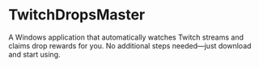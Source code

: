 # TwitchDropsMaster
A Windows application that automatically watches Twitch streams and claims drop rewards for you. No additional steps needed—just download and start using.
